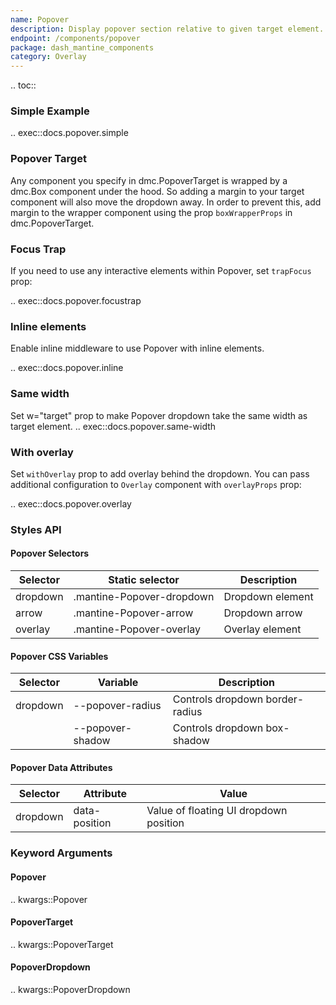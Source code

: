 ```yaml
---
name: Popover
description: Display popover section relative to given target element.
endpoint: /components/popover
package: dash_mantine_components
category: Overlay
---
```


.. toc::

### Simple Example

.. exec::docs.popover.simple

### Popover Target

Any component you specify in dmc.PopoverTarget is wrapped by a dmc.Box component under the hood. So adding a margin
to your target component will also move the dropdown away. In order to prevent this, add margin to the wrapper component
using the prop `boxWrapperProps` in dmc.PopoverTarget.

### Focus Trap

If you need to use any interactive elements within Popover, set `trapFocus` prop:

.. exec::docs.popover.focustrap

### Inline elements

Enable inline middleware to use Popover with inline elements.

.. exec::docs.popover.inline


### Same width

Set w="target" prop to make Popover dropdown take the same width as target element.
.. exec::docs.popover.same-width

### With overlay
Set `withOverlay` prop to add overlay behind the dropdown. You can pass additional configuration to `Overlay` component with `overlayProps` prop:

.. exec::docs.popover.overlay


### Styles API

#### Popover Selectors

| Selector  | Static selector             | Description          |
|-----------|------------------------------|----------------------|
| dropdown  | .mantine-Popover-dropdown    | Dropdown element     |
| arrow     | .mantine-Popover-arrow       | Dropdown arrow       |
| overlay   | .mantine-Popover-overlay     | Overlay element      |


#### Popover CSS Variables

| Selector  | Variable           | Description                    |
|-----------|--------------------|--------------------------------|
| dropdown  | --popover-radius   | Controls dropdown border-radius |
|           | --popover-shadow   | Controls dropdown box-shadow    |


#### Popover Data Attributes

| Selector  | Attribute       | Value                             |
|-----------|-----------------|-----------------------------------|
| dropdown  | data-position   | Value of floating UI dropdown position |


### Keyword Arguments

#### Popover

.. kwargs::Popover

#### PopoverTarget

.. kwargs::PopoverTarget

#### PopoverDropdown

.. kwargs::PopoverDropdown
